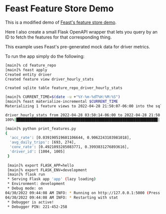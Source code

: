# Feast Feature Store Demo

This is a modified demo of [Feast's feature store demo](https://docs.feast.dev/getting-started/quickstart).

Here I also create a small Flask OpenAPI wrapper that lets you query
by an ID to fetch the features for that corresponding thing.

This example uses Feast's pre-generated mock data for driver metrics.

To run the app simply do the following:

```bash
[main]% cd feature_repo
[main]% feast apply
Created entity driver
Created feature view driver_hourly_stats

Created sqlite table feature_repo_driver_hourly_stats

[main]% CURRENT_TIME=$(date -u +"%Y-%m-%dT%H:%M:%S")
[main]% feast materialize-incremental $CURRENT_TIME
Materializing 1 feature views to 2022-04-28 21:50:07-06:00 into the sqlite online store.

driver_hourly_stats from 2022-04-28 03:50:14-06:00 to 2022-04-28 21:50:07-06:00:
100%|████████████████████████████████████████████████████████████████| 5/5 [00:00<00:00, 389.52it/s]

[main]% python print_features.py 
{
  'acc_rate': [0.039190519601106644, 0.9062243103981018],
  'avg_daily_trips': [693, 274],
  'conv_rate': [0.4921093285083771, 0.3993831276893616],
  'driver_id': [1004, 1005]
 }
 
 [main]% export FLASK_APP=hello
 [main]% export FLASK_ENV=development
 [main]% flask run
 * Serving Flask app 'app' (lazy loading)
 * Environment: development
 * Debug mode: on
04/30/2022 09:44:08 AM INFO: * Running on http://127.0.0.1:5000 (Press CTRL+C to quit)
04/30/2022 09:44:08 AM INFO: * Restarting with stat
 * Debugger is active!
 * Debugger PIN: 221-452-258
```


